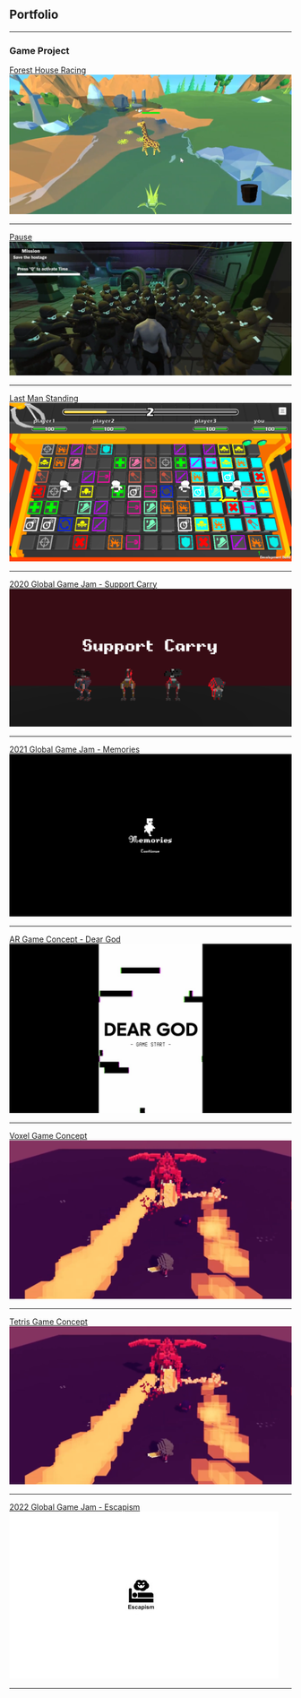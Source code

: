 ## Portfolio

---

### Game Project

[Forest House Racing](/FHR_Page.md)
<br><img src="images/FHRCapScreen.png?raw=true"/>

---
[Pause](/P_Page.md)
<br><img src="images/PCapScreen.png?raw=true"/>

---
[Last Man Standing](/LMS_Page.md)
<br><img src="images/LMSCapScreen.png?raw=true"/>

---
[2020 Global Game Jam - Support Carry](/GGJSC_Page.md)
<br><img src="images/SCCapScreen.png?raw=true"/>

---
[2021 Global Game Jam - Memories](/GGJM_Page.md)
<br><img src="images/MCapScreen.png?raw=true"/>

---
[AR Game Concept - Dear God](/DG_Page.md)
<br><img src="images/DGCapScreen.jpg?raw=true"/>

---
[Voxel Game Concept](/VG_Page.md)
<br><img src="images/VGCapScreen.png?raw=true"/>

---
[Tetris Game Concept](/VG_Page.md)
<br><img src="images/VGCapScreen.png?raw=true"/>

---
[2022 Global Game Jam - Escapism](/VG_Page.md)
<br><img src="images/ECapScreen.jpg?raw=true"/>

---
